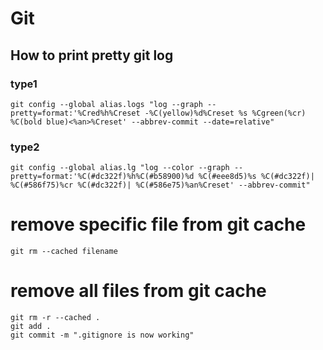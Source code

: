 # Git

## How to print pretty git log

### type1
```
git config --global alias.logs "log --graph --pretty=format:'%Cred%h%Creset -%C(yellow)%d%Creset %s %Cgreen(%cr) %C(bold blue)<%an>%Creset' --abbrev-commit --date=relative"
```

### type2
```
git config --global alias.lg "log --color --graph --pretty=format:'%C(#dc322f)%h%C(#b58900)%d %C(#eee8d5)%s %C(#dc322f)| %C(#586f75)%cr %C(#dc322f)| %C(#586e75)%an%Creset' --abbrev-commit"
```

# remove specific file from git cache
```
git rm --cached filename
```

# remove all files from git cache
```
git rm -r --cached .
git add .
git commit -m ".gitignore is now working"
```
